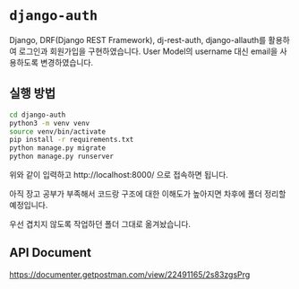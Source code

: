 # `django-auth`

Django, DRF(Django REST Framework), dj-rest-auth, django-allauth를 활용하여 로그인과 회원가입을 구현하였습니다. 
User Model의 username 대신 email을 사용하도록 변경하였습니다.

## 실행 방법

```bash
cd django-auth
python3 -m venv venv
source venv/bin/activate
pip install -r requirements.txt
python manage.py migrate
python manage.py runserver
```

위와 같이 입력하고 http://localhost:8000/ 으로 접속하면 됩니다.

아직 장고 공부가 부족해서 코드랑 구조에 대한 이해도가 높아지면 차후에 폴더 정리할 예정입니다.

우선 겹치지 않도록 작업하던 폴더 그대로 옮겨놨습니다.

## API Document
https://documenter.getpostman.com/view/22491165/2s83zgsPrg